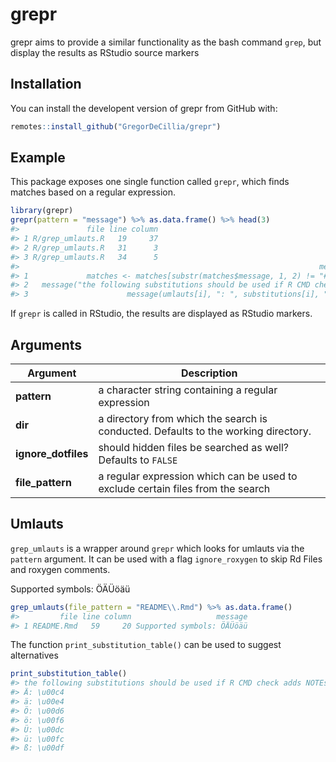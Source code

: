 
<!-- README.md is generated from README.Rmd. Please edit that file -->

# grepr

<!-- badges: start -->

<!-- badges: end -->

grepr aims to provide a similar functionality as the bash command
`grep`, but display the results as RStudio source markers

## Installation

You can install the developent version of grepr from GitHub with:

``` r
remotes::install_github("GregorDeCillia/grepr")
```

## Example

This package exposes one single function called `grepr`, which finds
matches based on a regular expression.

``` r
library(grepr)
grepr(pattern = "message") %>% as.data.frame() %>% head(3)
#>               file line column
#> 1 R/grep_umlauts.R   19     37
#> 2 R/grep_umlauts.R   31      3
#> 3 R/grep_umlauts.R   34      5
#>                                                                   message
#> 1             matches <- matches[substr(matches$message, 1, 2) != "#'", ]
#> 2   message("the following substitutions should be used if R CMD check ",
#> 3                      message(umlauts[i], ": ", substitutions[i], "\\t")
```

If `grepr` is called in RStudio, the results are displayed as RStudio
markers.

## Arguments

| Argument             | Description                                                                        |
| -------------------- | ---------------------------------------------------------------------------------- |
| **pattern**          | a character string containing a regular expression                                 |
| **dir**              | a directory from which the search is conducted. Defaults to the working directory. |
| **ignore\_dotfiles** | should hidden files be searched as well? Defaults to `FALSE`                       |
| **file\_pattern**    | a regular expression which can be used to exclude certain files from the search    |

## Umlauts

`grep_umlauts` is a wrapper around `grepr` which looks for umlauts via
the `pattern` argument. It can be used with a flag `ignore_roxygen` to
skip Rd Files and roxygen comments.

Supported symbols: ÖÄÜöäü

``` r
grep_umlauts(file_pattern = "README\\.Rmd") %>% as.data.frame()
#>         file line column                   message
#> 1 README.Rmd   59     20 Supported symbols: ÖÄÜöäü
```

The function `print_substitution_table()` can be used to suggest
alternatives

``` r
print_substitution_table()
#> the following substitutions should be used if R CMD check adds NOTEs because of umlauts
#> Ä: \u00c4    
#> ä: \u00e4    
#> Ö: \u00d6    
#> ö: \u00f6    
#> Ü: \u00dc    
#> ü: \u00fc    
#> ß: \u00df    
```
